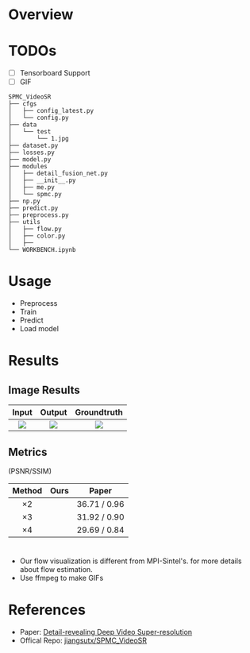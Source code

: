 # Overview

# TODOs
- [ ] Tensorboard Support
- [ ] GIF 

```shell
SPMC_VideoSR
├── cfgs
│   ├── config_latest.py
│   └── config.py
├── data
│   └── test
│       └── 1.jpg
├── dataset.py
├── losses.py
├── model.py
├── modules
│   ├── detail_fusion_net.py
│   ├── __init__.py
│   ├── me.py
│   └── spmc.py
├── np.py
├── predict.py
├── preprocess.py
├── utils
│   ├── flow.py
│   ├── color.py
│   ├──
└── WORKBENCH.ipynb
```

# Usage
- Preprocess
- Train
- Predict
- Load model
# Results
## Image Results
|Input|Output|Groundtruth|
|:---:|:---:|:---:|
|![](imgs/input.png)|![](imgs/output.png)|![](imgs/groundtruth.png)|

## Metrics
(PSNR/SSIM)

| Method | Ours | Paper |
|:---:|:---:|:---:|
| ×2 |  | 36.71 / 0.96 |
| ×3 |  | 31.92 / 0.90 |
| ×4 |  | 29.69 / 0.84 |

#
- Our flow visualization is different from MPI-Sintel's. []() for more details about flow estimation.
- Use ffmpeg to make GIFs

# References
- Paper: [Detail-revealing Deep Video Super-resolution](https://arxiv.org/abs/1704.02738)
- Offical Repo: [jiangsutx/SPMC_VideoSR](https://github.com/jiangsutx/SPMC_VideoSR)